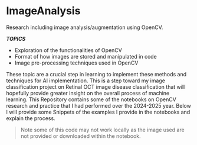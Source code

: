 # ImageAnalysis
Research including image analysis/augmentation using OpenCV.

***TOPICS***
- Exploration of the functionalities of OpenCV
- Format of how images are stored and manipulated in code
- Image pre-processing techniques used in OpenCV


These topic are a crucial step in learning to implement these methods and techniques for AI implementation. This is a step toward my image classification project on Retinal OCT image disease classification that will hopefully provide greater insight on the overall process of machine learning. This Repository contains some of the notebooks on OpenCV research and practice that I had performed over the 2024-2025 year. Below I will provide some Snippets of the examples I provide in the notebooks and explain the process.

> Note some of this code may not work locally as the image used are not provided or downloaded within the notebook.


